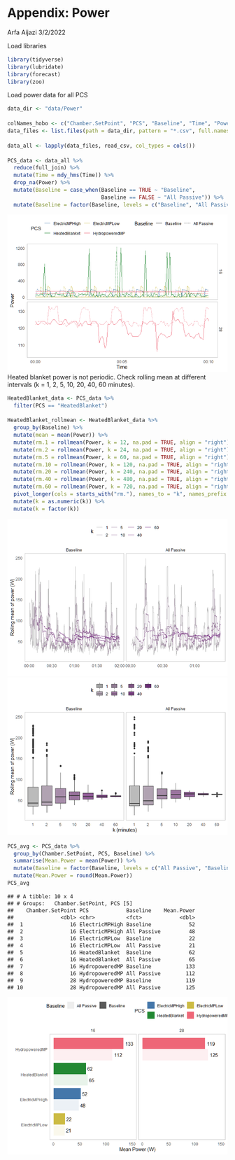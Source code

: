 Appendix: Power
================
Arfa Aijazi
3/2/2022

Load libraries  

``` r
library(tidyverse)
library(lubridate)
library(forecast)
library(zoo)
```

Load power data for all PCS  

``` r
data_dir <- "data/Power"

colNames_hobo <- c("Chamber.SetPoint", "PCS", "Baseline", "Time", "Power", "Cycle")
data_files <- list.files(path = data_dir, pattern = "*.csv", full.names = TRUE)

data_all <- lapply(data_files, read_csv, col_types = cols())

PCS_data <- data_all %>%
  reduce(full_join) %>%
  mutate(Time = mdy_hms(Time)) %>%
  drop_na(Power) %>%
  mutate(Baseline = case_when(Baseline == TRUE ~ "Baseline",
                              Baseline == FALSE ~ "All Passive")) %>%
  mutate(Baseline = factor(Baseline, levels = c("Baseline", "All Passive")))
```

![](Power_files/figure-gfm/unnamed-chunk-4-1.png)<!-- -->  
Heated blanket power is not periodic. Check rolling mean at different
intervals (k = 1, 2, 5, 10, 20, 40, 60 minutes).  

``` r
HeatedBlanket_data <- PCS_data %>%
  filter(PCS == "HeatedBlanket")

HeatedBlanket_rollmean <- HeatedBlanket_data %>%
  group_by(Baseline) %>%
  mutate(mean = mean(Power)) %>%
  mutate(rm.1 = rollmean(Power, k = 12, na.pad = TRUE, align = "right")) %>%
  mutate(rm.2 = rollmean(Power, k = 24, na.pad = TRUE, align = "right")) %>%
  mutate(rm.5 = rollmean(Power, k = 60, na.pad = TRUE, align = "right")) %>%
  mutate(rm.10 = rollmean(Power, k = 120, na.pad = TRUE, align = "right")) %>%
  mutate(rm.20 = rollmean(Power, k = 240, na.pad = TRUE, align = "right")) %>%
  mutate(rm.40 = rollmean(Power, k = 480, na.pad = TRUE, align = "right")) %>%
  mutate(rm.60 = rollmean(Power, k = 720, na.pad = TRUE, align = "right")) %>%
  pivot_longer(cols = starts_with("rm."), names_to = "k", names_prefix = "rm.", values_to = "rm") %>%
  mutate(k = as.numeric(k)) %>%
  mutate(k = factor(k))
```

![](Power_files/figure-gfm/unnamed-chunk-6-1.png)<!-- -->
![](Power_files/figure-gfm/unnamed-chunk-7-1.png)<!-- -->

``` r
PCS_avg <- PCS_data %>%
  group_by(Chamber.SetPoint, PCS, Baseline) %>%
  summarise(Mean.Power = mean(Power)) %>%
  mutate(Baseline = factor(Baseline, levels = c("All Passive", "Baseline"))) %>%
  mutate(Mean.Power = round(Mean.Power))
PCS_avg
```

    ## # A tibble: 10 x 4
    ## # Groups:   Chamber.SetPoint, PCS [5]
    ##    Chamber.SetPoint PCS            Baseline    Mean.Power
    ##               <dbl> <chr>          <fct>            <dbl>
    ##  1               16 ElectricMPHigh Baseline            52
    ##  2               16 ElectricMPHigh All Passive         48
    ##  3               16 ElectricMPLow  Baseline            22
    ##  4               16 ElectricMPLow  All Passive         21
    ##  5               16 HeatedBlanket  Baseline            62
    ##  6               16 HeatedBlanket  All Passive         65
    ##  7               16 HydropoweredMP Baseline           133
    ##  8               16 HydropoweredMP All Passive        112
    ##  9               28 HydropoweredMP Baseline           119
    ## 10               28 HydropoweredMP All Passive        125

![](Power_files/figure-gfm/unnamed-chunk-9-1.png)<!-- -->
